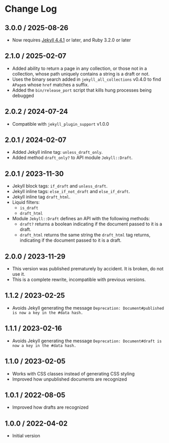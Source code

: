 # Change Log

## 3.0.0 / 2025-08-26

* Now requires [Jekyll 4.4.1](https://jekyllrb.com/news/2025/01/29/jekyll-4-4-1-released/) or later, and Ruby 3.2.0 or later


## 2.1.0 / 2025-02-07

* Added ability to return a page in any collection, or those not in a collection,
  whose path uniquely contains a string is a draft or not.
* Uses the binary search added in `jekyll_all_collections` v0.4.0 to find `APage`s whose `href` matches a suffix.
* Added the `bin/release_port` script that kills hung processes being debugged


## 2.0.2 / 2024-07-24

* Compatible with `jekyll_plugin_support` v1.0.0


## 2.0.1 / 2024-02-07

* Added Jekyll inline tag: `unless_draft_only`.
* Added method `draft_only?` to API module `Jekyll::Draft`.


## 2.0.1 / 2023-11-30

* Jekyll block tags: `if_draft` and `unless_draft`.
* Jekyll inline tags: `else_if_not_draft` and `else_if_draft`.
* Jekyll inline tag `draft_html`.
* Liquid filters:
  * `is_draft`
  * `draft_html`
* Module `Jekyll::Draft` defines an API with the following methods:
  * `draft?` returns a boolean indicating if the document passed to it is a draft.
  * `draft_html` returns the same string the `draft_html` tag returns,
    indicating if the document passed to it is a draft.


## 2.0.0 / 2023-11-29

* This version was published prematurely by accident.
  It is broken, do not use it.
* This is a complete rewrite, incompatible with previous versions.


## 1.1.2 / 2023-02-25

* Avoids Jekyll generating the message `Deprecation: Document#published is now a key in the #data hash.`


## 1.1.1 / 2023-02-16

* Avoids Jekyll generating the message `Deprecation: Document#draft is now a key in the #data hash.`


## 1.1.0 / 2023-02-05

* Works with CSS classes instead of generating CSS styling
* Improved how unpublished documents are recognized


## 1.0.1 / 2022-08-05

* Improved how drafts are recognized


## 1.0.0 / 2022-04-02

* Initial version
